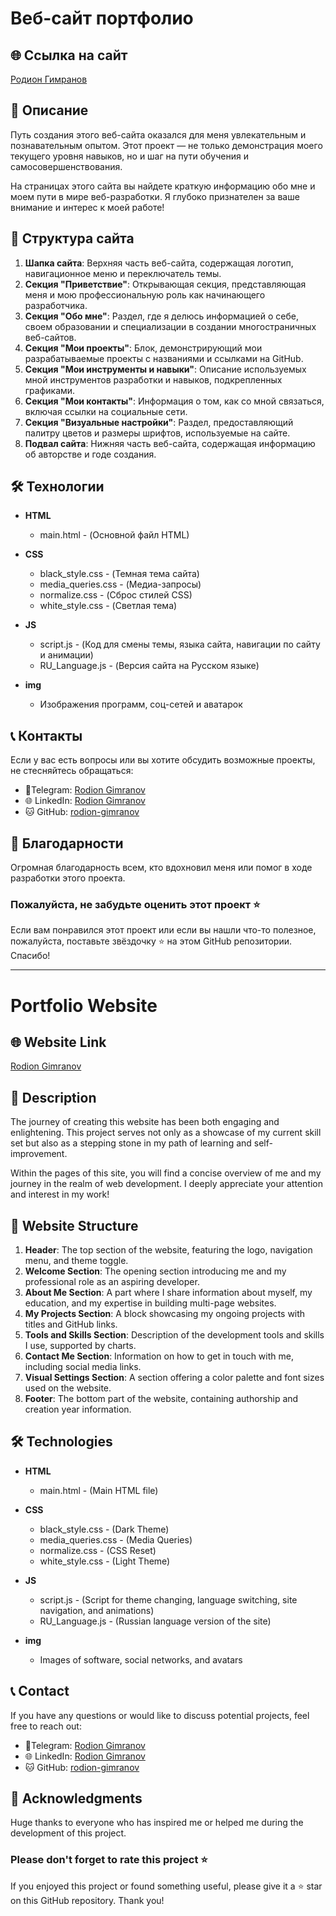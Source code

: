 # Веб-сайт портфолио

## 🌐 Ссылка на сайт
[Родион Гимранов](https://rodion-gimranov.ru/)

## 📜 Описание

Путь создания этого веб-сайта оказался для меня увлекательным и познавательным опытом. Этот проект — не только демонстрация моего текущего уровня навыков, но и шаг на пути обучения и самосовершенствования.

На страницах этого сайта вы найдете краткую информацию обо мне и моем пути в мире веб-разработки. Я глубоко признателен за ваше внимание и интерес к моей работе!

## 📌 Структура сайта

1. **Шапка сайта**: Верхняя часть веб-сайта, содержащая логотип, навигационное меню и переключатель темы.
2. **Секция "Приветствие"**: Открывающая секция, представляющая меня и мою профессиональную роль как начинающего разработчика.
3. **Секция "Обо мне"**: Раздел, где я делюсь информацией о себе, своем образовании и специализации в создании многостраничных веб-сайтов.
4. **Секция "Мои проекты"**: Блок, демонстрирующий мои разрабатываемые проекты с названиями и ссылками на GitHub.
5. **Секция "Мои инструменты и навыки"**: Описание используемых мной инструментов разработки и навыков, подкрепленных графиками.
6. **Секция "Мои контакты"**: Информация о том, как со мной связаться, включая ссылки на социальные сети.
7. **Секция "Визуальные настройки"**: Раздел, предоставляющий палитру цветов и размеры шрифтов, используемые на сайте.
8. **Подвал сайта**: Нижняя часть веб-сайта, содержащая информацию об авторстве и годе создания.

## 🛠 Технологии

- **HTML**
  - main.html - (Основной файл HTML)

- **CSS**
  - black_style.css - (Темная тема сайта)
  - media_queries.css - (Медиа-запросы)
  - normalize.css - (Сброс стилей CSS)
  - white_style.css - (Светлая тема)

- **JS**
  - script.js - (Код для смены темы, языка сайта, навигации по сайту и анимации)
  - RU_Language.js - (Версия сайта на Русском языке)

- **img**
  - Изображения программ, соц-сетей и аватарок

## 📞 Контакты

Если у вас есть вопросы или вы хотите обсудить возможные проекты, не стесняйтесь обращаться:

- 📱Telegram: [Rodion Gimranov](https://t.me/RodionGimranov)
- 🌐 LinkedIn: [Rodion Gimranov](https://www.linkedin.com/in/rodiongimranov/)
- 🐱 GitHub: [rodion-gimranov](https://github.com/RodionGimranov)

## 🙏 Благодарности

Огромная благодарность всем, кто вдохновил меня или помог в ходе разработки этого проекта.

### Пожалуйста, не забудьте оценить этот проект ⭐

Если вам понравился этот проект или если вы нашли что-то полезное, пожалуйста, поставьте звёздочку ⭐ на этом GitHub репозитории. Спасибо!

   ---

# Portfolio Website

## 🌐 Website Link
[Rodion Gimranov](https://rodion-gimranov.ru/)

## 📜 Description

The journey of creating this website has been both engaging and enlightening. This project serves not only as a showcase of my current skill set but also as a stepping stone in my path of learning and self-improvement.

Within the pages of this site, you will find a concise overview of me and my journey in the realm of web development. I deeply appreciate your attention and interest in my work!


## 📌 Website Structure

1. **Header**: The top section of the website, featuring the logo, navigation menu, and theme toggle.
2. **Welcome Section**: The opening section introducing me and my professional role as an aspiring developer.
3. **About Me Section**: A part where I share information about myself, my education, and my expertise in building multi-page websites.
4. **My Projects Section**: A block showcasing my ongoing projects with titles and GitHub links.
5. **Tools and Skills Section**: Description of the development tools and skills I use, supported by charts.
6. **Contact Me Section**: Information on how to get in touch with me, including social media links.
7. **Visual Settings Section**: A section offering a color palette and font sizes used on the website.
8. **Footer**: The bottom part of the website, containing authorship and creation year information.

## 🛠 Technologies

- **HTML**
  - main.html - (Main HTML file)

- **CSS**
  - black_style.css - (Dark Theme)
  - media_queries.css - (Media Queries)
  - normalize.css - (CSS Reset)
  - white_style.css - (Light Theme)

- **JS**
  - script.js - (Script for theme changing, language switching, site navigation, and animations)
  - RU_Language.js - (Russian language version of the site)

- **img**
  - Images of software, social networks, and avatars

## 📞 Contact

If you have any questions or would like to discuss potential projects, feel free to reach out:

- 📱Telegram: [Rodion Gimranov](https://t.me/RodionGimranov)
- 🌐 LinkedIn: [Rodion Gimranov](https://www.linkedin.com/in/rodiongimranov/)
- 🐱 GitHub: [rodion-gimranov](https://github.com/RodionGimranov)

## 🙏 Acknowledgments

Huge thanks to everyone who has inspired me or helped me during the development of this project.

### Please don't forget to rate this project ⭐

If you enjoyed this project or found something useful, please give it a ⭐ star on this GitHub repository. Thank you!
